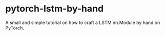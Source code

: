 # pytorch-lstm-by-hand
A small and simple tutorial on how to craft a LSTM nn.Module by hand on PyTorch.
